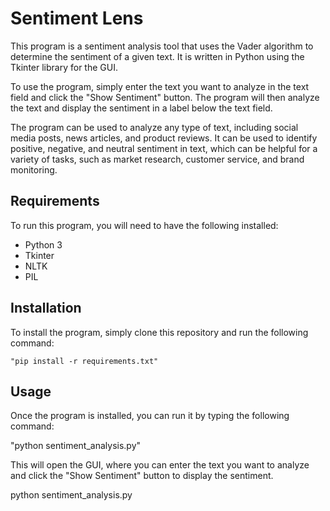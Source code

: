 # Sentiment Lens

This program is a sentiment analysis tool that uses the Vader algorithm to determine the sentiment of a given text. It is written in Python using the Tkinter library for the GUI.

To use the program, simply enter the text you want to analyze in the text field and click the "Show Sentiment" button. The program will then analyze the text and display the sentiment in a label below the text field.

The program can be used to analyze any type of text, including social media posts, news articles, and product reviews. It can be used to identify positive, negative, and neutral sentiment in text, which can be helpful for a variety of tasks, such as market research, customer service, and brand monitoring.

## Requirements

To run this program, you will need to have the following installed:

* Python 3
* Tkinter
* NLTK
* PIL

## Installation

To install the program, simply clone this repository and run the following command:
```
"pip install -r requirements.txt"
```
## Usage

Once the program is installed, you can run it by typing the following command:

"python sentiment_analysis.py"

This will open the GUI, where you can enter the text you want to analyze and click the "Show Sentiment" button to display the sentiment.



python sentiment_analysis.py

